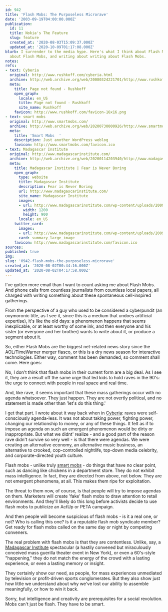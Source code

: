 ```yaml
---
id: 942
title: 'Flash Mobs: The Purposeless Microrave'
date: '2003-09-19T04:00:00.000Z'
publication:
  id: 11
  title: Nokia's The Feature
  slug: feature
  created_at: '2020-08-03T15:09:37.000Z'
  updated_at: '2020-10-09T01:17:08.000Z'
blurb: I surrender to the media hype. Here's what I think about Flash Mobs, writing
  about Flash Mobs, and writing about writing about Flash Mobs.
notes: 
refs:
- text: Cyberia
  original: http://www.rushkoff.com/cyberia.html
  archive: http://web.archive.org/web/20080324221701/http://www.rushkoff.com:80/cyberia.html
  meta:
    title: Page not found - Rushkoff
    open_graph:
      locale: en_US
      title: Page not found - Rushkoff
      site_name: Rushkoff
    favicon: http://www.rushkoff.com/favicon-16x16.png
- text: smart mobs
  original: http://www.smartmobs.com/
  archive: http://web.archive.org/web/20200730000926/http://www.smartmobs.com/
  meta:
    title: 'Smart Mobs  '
    description: Just another WordPress weblog
    favicon: http://www.smartmobs.com/favicon.ico
- text: Madagascar Institute
  original: http://www.madagascarinstitute.com/
  archive: http://web.archive.org/web/20200114203940/http://www.madagascarinstitute.com:80/
  meta:
    title: Madagascar Institute | Fear is Never Boring
    open_graph:
      type: website
      title: Madagascar Institute
      description: Fear is Never Boring
      url: http://www.madagascarinstitute.com/
      site_name: Madagascar Institute
      images:
      - url: http://www.madagascarinstitute.com/wp-content/uploads/2009/10/5042142461_82b1707157_o.jpg
        width: 1200
        height: 900
      locale: en_US
    twitter_card:
      images:
      - url: http://www.madagascarinstitute.com/wp-content/uploads/2009/10/5042142461_82b1707157_o.jpg?w=640
      card: summary_large_image
    favicon: http://www.madagascarinstitute.com/favicon.ico
sources: 
published: true
img: 
slug: '0942-flash-mobs-the-purposeless-microrave'
created_at: '2020-08-02T00:44:16.000Z'
updated_at: '2020-08-02T04:17:58.000Z'
---
```

I've gotten more email than I want to count asking me about Flash Mobs. And phone calls from countless journalists from countless local papers, all charged with writing something about these spontaneous cell-inspired gatherings.

From the perspective of a guy who used to be considered a cyberpundit (an oxymoronic title, as I see it, since this is a medium that undoes artificial expertise), it's like the old days: a phenomenon happens that seems inexplicable, or at least worthy of some ink, and then everyone and his sister (or everyone and her brother) wants to write about it, or produce a segment about it.

So, either Flash Mobs are the biggest net-related news story since the AOL/TimeWarner merger fiasco, or this is a dry news season for interactive technologies. Either way, comment has been demanded, so comment shall come. Here goes:

No, I don't think that flash mobs in their current form are a big deal. As I see it, they are a result off the same urge that led kids to hold raves in the 90's: the urge to connect with people in real space and real time.

And, like rave, it seems important that these mass gatherings occur with no agenda whatsoever. They just happen. They are not overtly political, and no statement is made other than 'let's do this thing.'

I get that part. I wrote about it way back when in [Cyberia](http://www.rushkoff.com/cyberia.html): raves were self-consciously agenda-less. It was not about taking power, fighting power, changing our relationship to money, or any of these things. It felt as if to impose an agenda on such an emergent phenomenon would be dirty or inappropriate. But what we didnt' realize - and a good part of the reason rave didn't survive so very well - is that there were agendas. We were creating an alternative economy, an alternative music business, an alternative to crooked, cop-controlled nightlife, top-down media celebrity, and corporate-directed youth culture.

Flash mobs - unlike truly [smart mobs](http://www.smartmobs.com/) - do things that have no clear point, such as dancing like chickens in a department store. They do not exhibit mass intelligence. In fact, they are directed from above, not below. They are not emergent phenomena, at all. This makes them ripe for exploitation.

The threat to them now, of course, is that people will try to impose agendas on them. Marketers will create 'fake' flash mobs to draw attention to retail environments. And they'll likely do this long before activists decide to use flash mobs to publicize an ActUp or PETA campaign.

And then people will become suspicious of flash mobs - is it a real one, or not? Who is calling this one? Is it a reputable flash mob syndicate member? Get ready for flash mobs called on the same day or night by competing conveners.

The real problem with flash mobs is that they are contentless. Unlike, say, a [Madagascar Institute](http://www.madagascarinstitute.com/) spectacular (a hastily convened but miraculously conceived mass guerilla theater event in New York), or even a 60's-style "happening," they do not match the energy of the crowd with a lasting experience, or even a lasting memory or insight.

They certainly show our need, as people, for mass experiences unmediated by television or profit-driven sports conglomerates. But they also show just how little we understand about why we've lost our ability to assemble meaningfully, or how to win it back.

Sorry, but intelligence and creativity are prerequisites for a social revolution. Mobs can't just be flash. They have to be smart.
